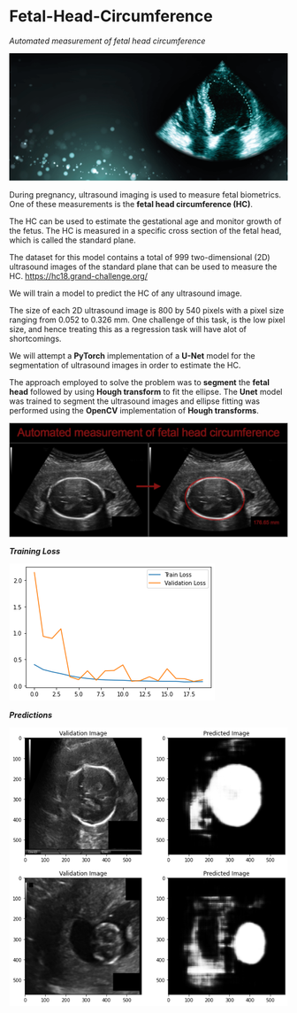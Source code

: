 # Fetal-Head-Circumference
_Automated measurement of fetal head circumference_

![alt text](./images/401db3_826b0e5521f5446c8e5307c8ca949fcd_mv2.png?raw=true)

During pregnancy, ultrasound imaging is used to measure fetal biometrics. One of these measurements is the **fetal head circumference (HC)**.

The HC can be used to estimate the gestational age and monitor growth of the fetus. The HC is measured in a specific cross section of the fetal head, which is called the standard plane.

The dataset for this model contains a total of 999 two-dimensional (2D) ultrasound images of the standard plane that can be used to measure the HC.
https://hc18.grand-challenge.org/

We will train a model to predict the HC of any ultrasound image.

The size of each 2D ultrasound image is 800 by 540 pixels with a pixel size ranging from 0.052 to 0.326 mm.
One challenge of this task, is the low pixel size, and hence treating this as a regression task will have alot of shortcomings.

We will attempt a **PyTorch** implementation of a **U-Net** model for the segmentation of ultrasound images in order to estimate the HC.

The approach employed to solve the problem was to **segment** the **fetal head** followed by using **Hough transform** to fit the ellipse. The **Unet** model was trained to segment the ultrasound images and ellipse fitting was performed using the **OpenCV** implementation of **Hough transforms**.

![alt text](./images/bannerV3_V5OH10E.x20.jpeg?raw=true)

**_Training Loss_**

![alt text](./images/loss_graph.png?raw=true)

**_Predictions_**

![alt text](./images/prediction.png?raw=true)
